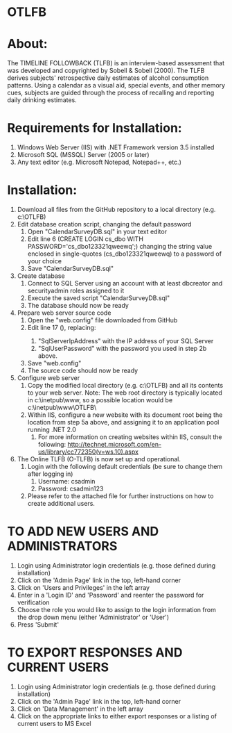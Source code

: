 OTLFB
=====

About:
======
The TIMELINE FOLLOWBACK (TLFB) is an interview-based assessment that was developed and copyrighted by Sobell & Sobell (2000). The TLFB derives subjects' retrospective daily estimates of alcohol consumption patterns. Using a calendar as a visual aid, special events, and other memory cues, subjects are guided through the process of recalling and reporting daily drinking estimates.

Requirements for Installation:
============
1. Windows Web Server (IIS) with .NET Framework version 3.5 installed
2. Microsoft SQL (MSSQL) Server (2005 or later)
3. Any text editor (e.g. Microsoft Notepad, Notepad++, etc.)

Installation:
============

1. Download all files from the GitHub repository to a local directory (e.g. c:\OTLFB)
2. Edit database creation script, changing the default password
	1. Open "CalendarSurveyDB.sql" in your text editor
	2. Edit line 6 (CREATE LOGIN cs_dbo WITH PASSWORD='cs_dbo123321qweewq';) changing the string value enclosed in single-quotes (cs_dbo123321qweewq) to a password of your choice
	3. Save "CalendarSurveyDB.sql"
3. Create database
	1. Connect to SQL Server using an account with at least dbcreator and securityadmin roles assigned to it
	2. Execute the saved script "CalendarSurveyDB.sql"
	3. The database should now be ready
4. Prepare web server source code
	1. Open the "web.config" file downloaded from GitHub
	2. Edit line 17 (<add key="ConnectionString" value="server=SqlServerIpAddress;uid='cs_dbo';password='SqlUserPassword';initial catalog='calendarsurvey' "/>), replacing:
		1. "SqlServerIpAddress" with the IP address of your SQL Server
		2. "SqlUserPassword" with the password you used in step 2b above.
	3. Save "web.config"
	4. The source code should now be ready
5. Configure web server
	1. Copy the modified local directory (e.g. c:\OTLFB) and all its contents to your web server. Note: The web root directory is typically located in c:\inetpub\www\, so a possible location would be c:\inetpub\www\OTLFB\
	2. Within IIS, configure a new website with its document root being the location from step 5a above, and assigning it to an application pool running .NET 2.0
		1. For more information on creating websites within IIS, consult the following: http://technet.microsoft.com/en-us/library/cc772350(v=ws.10).aspx
6. The Online TLFB (O-TLFB) is now set up and operational.  
	1. Login with the following default credentials (be sure to change them after logging in)
		1. Username: csadmin
		2. Password: csadmin123
	2. Please refer to the attached file for further instructions on how to create additional users.


	
TO ADD NEW USERS AND ADMINISTRATORS
=================================== 
1. Login using Administrator login credentials (e.g. those defined during installation)
2. Click on the 'Admin Page' link in the top, left-hand corner
3. Click on 'Users and Privileges' in the left array  
4. Enter in a 'Login ID' and 'Password' and reenter the password for verification
5. Choose the role you would like to assign to the login information from the drop down menu (either 'Administrator' or 'User')
6. Press 'Submit'

TO EXPORT RESPONSES AND CURRENT USERS
=====================================
1. Login using Administrator login credentials (e.g. those defined during installation)
2. Click on the 'Admin Page' link in the top, left-hand corner
3. Click on 'Data Management' in the left array  
4. Click on the appropriate links to either export responses or a listing of current users to MS Excel
